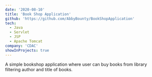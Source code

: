 ```yaml
---
date: '2020-08-10'
title: 'Book Shop Application'
github: 'https://github.com/AbbyBounty/BookShopApplication'
tech:
  - Java
  - Servlet
  - JSP
  - Apache Tomcat
company: 'CDAC'
showInProjects: true
---
```


A simple bookshop application where user can buy books from library filtering author and title of books.
